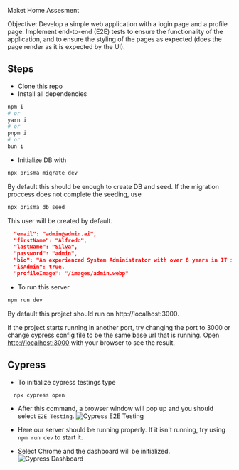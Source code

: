 Maket Home Assesment 

Objective:
Develop a simple web application with a login page and a profile page. Implement end-to-end (E2E) tests to ensure the functionality of the application, and to ensure the styling of the pages as expected (does the page render as it is expected by the UI). 

## Steps 
- Clone this repo
- Install all dependencies
  
```bash
npm i
# or
yarn i
# or
pnpm i
# or
bun i
```
- Initialize DB with
```bash
npx prisma migrate dev
```

By default this should be enough to create DB and seed. If the migration proccess does not complete the seeding, use
```bash
npx prisma db seed
```
This user will be created by default.
```JSON
  "email": "admin@admin.ai",
  "firstName": "Alfredo",
  "lastName": "Silva",
  "password": "admin",
  "bio": "An experienced System Administrator with over 8 years in IT infrastructure management. Known for a meticulous approach and proactive problem-solving, excels in network architecture, server management, and cybersecurity.",
  "isAdmin": true,
  "profileImage": "/images/admin.webp"
```

- To run this server
```bash
npm run dev
```

By default this project should run on http://localhost:3000. 

If the project starts running in another port, try changing the port to 3000 or change cypress config file to be the same base url that is running.
Open [http://localhost:3000](http://localhost:3000) with your browser to see the result.

## Cypress

- To initialize cypress testings type
```bash
  npx cypress open
```

- After this command, a browser window will pop up and you should select `E2E Testing`.
![Cypress E2E Testing](https://ibb.co/C9WMLhC)
  
- Here our server should be running properly. If it isn't running, try using `npm run dev` to start it.
- Select Chrome and the dashboard will be initialized.
![Cypress Dashboard](https://ibb.co/RDRwdX7)
